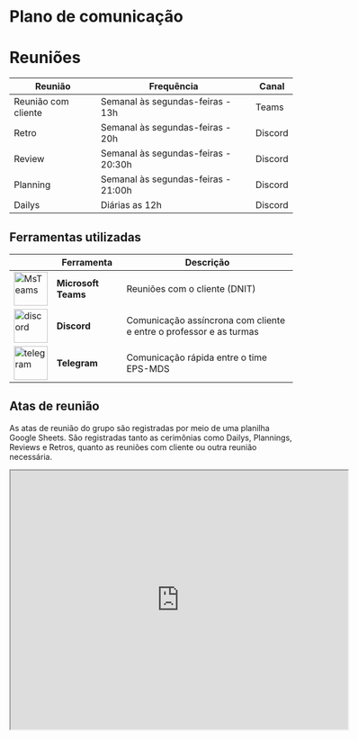 # Plano de comunicação

# Reuniões

| Reunião |  Frequência | Canal | 
|--|--|--|
|Reunião com cliente | Semanal às segundas-feiras - 13h | Teams |
|Retro | Semanal às segundas-feiras - 20h | Discord |
|Review | Semanal às segundas-feiras - 20:30h | Discord |
|Planning | Semanal às segundas-feiras - 21:00h | Discord |
|Dailys | Diárias as 12h | Discord |

## Ferramentas utilizadas 

|        | Ferramenta | Descrição |
| ------ | ---------- | --------- |
| <img src="https://upload.wikimedia.org/wikipedia/commons/c/c9/Microsoft_Office_Teams_%282018%E2%80%93present%29.svg" alt="MsTeams" width="60"/> | **Microsoft Teams**      | Reuniões com o cliente (DNIT) |
|<img src="https://assets-global.website-files.com/6257adef93867e50d84d30e2/636e0a69f118df70ad7828d4_icon_clyde_blurple_RGB.svg" alt="discord" width="60"/> | **Discord**    | Comunicação assíncrona com cliente e entre o professor e as turmas |
| <img src="https://upload.wikimedia.org/wikipedia/commons/thumb/8/82/Telegram_logo.svg/512px-Telegram_logo.svg.png" alt="telegram" width="60"/> | **Telegram**   | Comunicação rápida entre o time EPS-MDS|

## Atas de reunião

As atas de reunião do grupo são registradas por meio de uma planilha Google Sheets. São registradas tanto as cerimônias como Dailys, Plannings, Reviews e Retros, quanto as reuniões com cliente ou outra reunião necessária.

<iframe width='600' height='460' src="https://docs.google.com/spreadsheets/d/e/2PACX-1vQJZFRnzJK4QgCEF_eqhYfRn4JT5Ok3SQn2Doat-rdq_w2NYltZBenLSUL9mxDkzcmGKZNjctArSWyh/pubhtml?widget=true&amp;headers=false"></iframe>